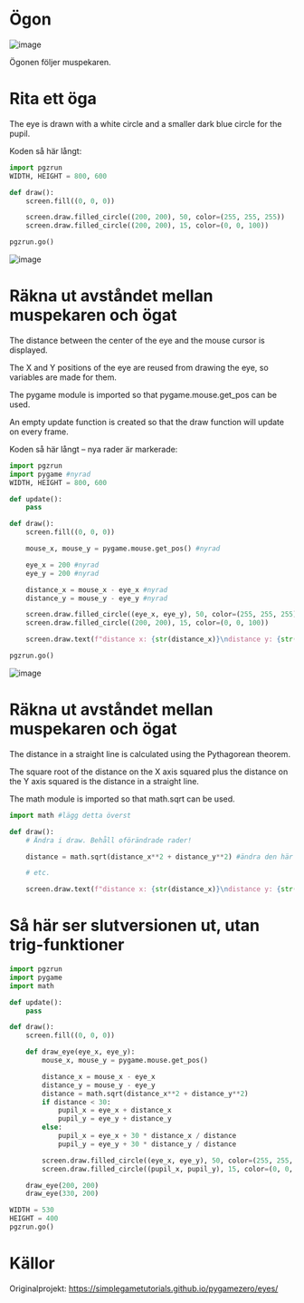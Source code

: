 # Ögon

![image](https://user-images.githubusercontent.com/4598641/223815678-2c97174e-578c-4df4-9f8a-d8764f0b2424.png)

Ögonen följer muspekaren.

# Rita ett öga
The eye is drawn with a white circle and a smaller dark blue circle for the pupil.

Koden så här långt:
```python
import pgzrun
WIDTH, HEIGHT = 800, 600

def draw():
    screen.fill((0, 0, 0))

    screen.draw.filled_circle((200, 200), 50, color=(255, 255, 255))
    screen.draw.filled_circle((200, 200), 15, color=(0, 0, 100))

pgzrun.go()
```

![image](https://user-images.githubusercontent.com/4598641/223816876-1da49223-c7af-46d5-836c-9b1216eb52d4.png)

# Räkna ut avståndet mellan muspekaren och ögat
The distance between the center of the eye and the mouse cursor is displayed.

The X and Y positions of the eye are reused from drawing the eye, so variables are made for them.

The pygame module is imported so that pygame.mouse.get_pos can be used.

An empty update function is created so that the draw function will update on every frame.

Koden så här långt &ndash; nya rader är markerade:
```python
import pgzrun
import pygame #nyrad
WIDTH, HEIGHT = 800, 600

def update():
    pass

def draw():
    screen.fill((0, 0, 0))

    mouse_x, mouse_y = pygame.mouse.get_pos() #nyrad

    eye_x = 200 #nyrad
    eye_y = 200 #nyrad

    distance_x = mouse_x - eye_x #nyrad
    distance_y = mouse_y - eye_y #nyrad

    screen.draw.filled_circle((eye_x, eye_y), 50, color=(255, 255, 255)) #lite ändrad
    screen.draw.filled_circle((200, 200), 15, color=(0, 0, 100))

    screen.draw.text(f"distance x: {str(distance_x)}\ndistance y: {str(distance_y)}", (0, 0)) #nyrad

pgzrun.go()
```

![image](https://user-images.githubusercontent.com/4598641/223817639-1363643f-481d-44e3-979b-d0b48eb0c9da.png)

# Räkna ut avståndet mellan muspekaren och ögat
The distance in a straight line is calculated using the Pythagorean theorem.

The square root of the distance on the X axis squared plus the distance on the Y axis squared is the distance in a straight line.

The math module is imported so that math.sqrt can be used.

```python
import math #lägg detta överst

def draw():
    # Ändra i draw. Behåll oförändrade rader!

    distance = math.sqrt(distance_x**2 + distance_y**2) #ändra den här raden

    # etc.

    screen.draw.text(f"distance x: {str(distance_x)}\ndistance y: {str(distance_y)}\ndistance: {str(distance)}", (0, 0)) #ändrad
```

# Så här ser slutversionen ut, utan trig-funktioner

```python
import pgzrun
import pygame
import math

def update():
    pass

def draw():
    screen.fill((0, 0, 0))

    def draw_eye(eye_x, eye_y):
        mouse_x, mouse_y = pygame.mouse.get_pos()

        distance_x = mouse_x - eye_x
        distance_y = mouse_y - eye_y
        distance = math.sqrt(distance_x**2 + distance_y**2)
        if distance < 30:
            pupil_x = eye_x + distance_x
            pupil_y = eye_y + distance_y
        else:
            pupil_x = eye_x + 30 * distance_x / distance
            pupil_y = eye_y + 30 * distance_y / distance

        screen.draw.filled_circle((eye_x, eye_y), 50, color=(255, 255, 255))
        screen.draw.filled_circle((pupil_x, pupil_y), 15, color=(0, 0, 100))

    draw_eye(200, 200)
    draw_eye(330, 200)

WIDTH = 530
HEIGHT = 400
pgzrun.go()
```

# Källor

Originalprojekt: https://simplegametutorials.github.io/pygamezero/eyes/

